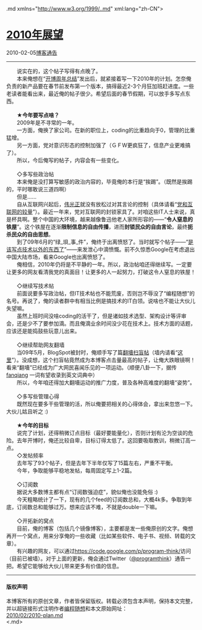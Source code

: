 <!DOCTYPE.md>
.md xmlns="http://www.w3.org/1999/..md" xml:lang="zh-CN">
<head>
<meta http-equiv="Content-Type" content="text.md; charset=utf-8" />
<meta name="generator" content="Python script by program.think@gmail.com" />
<meta name="provider" content="program-think.blogspot.com" />
<link type="text/css" rel="stylesheet" href="../../css/program-think.css" />
<title>2010年展望 - 编程随想的博客</title>
</head>
<body>
<div id="main" style="width:100%;">
<h1><a href="../../index.md" title="回到首页">2010年展望</a></h1>
<div class="post-info"><span class="date-header">2010-02-05</span><a href="../../tags/E58D9AE5AEA2E9809AE5918A.md" class="tag">博客通告</a> </div>
<hr>
<div class="post">
　　说实在的，这个帖子写得有点晚了。<br />　　本来俺想在“<a href="../../2010/01/2009-review.md" target="_blank">开博周年总结</a>”发出后，就紧接着写一下2010年的计划。怎奈俺负责的新产品要在春节前发布第一个版本，搞得最近2-3个月狂加班赶进度。一些老读者能看出来，最近俺的帖子很少。希望后面的春节假期，可以放手多写点东西。<br /><br />　　★<b>今年要写点啥？</b><br />　　2009年是不寻常的一年。<br />　　一方面，俺换了家公司。在新的职位上，coding的比重趋向于0，管理的比重猛增。<br />　　另一方面，党对意识形态的控制加强了（ＧＦW更疯狂了，信息产业更难搞了）。<br />　　所以，今后俺写的帖子，内容会有一些变化。<br /><br />　　◇多写些政治帖<br />　　本来俺是没打算写敏感的政治内容的，毕竟俺的本行是“挨踢”。（既然是挨踢的，平时哪敢说三道四啊）<br />　　但是......<br />　　自从互联网兴起后，<a href="http://zh.wikipedia.org/wiki/%E5%AF%B9%E4%B8%AD%E5%9B%BD%E5%85%B1%E4%BA%A7%E5%85%9A%E7%9A%84%E8%B4%AC%E7%A7%B0" target="_blank" rel="nofollow">伟光正</a>就没有放松过对其言论的控制（具体请看“<a href="../../2009/07/party-pk-internet.md" target="_blank">党和互联网的较量</a>”）。最近一年来，党对互联网的封锁家具了。对咱这些IT人士来说，真是杯具啊。整个中国的大环境，越来越像鲁迅他老人家所形容的——“<b>令人窒息的铁屋</b>”。这个铁屋在逐渐<b>限制信息的自由传播</b>，进而<b>封锁民众的自由言论</b>，最终<b>扼杀民众的自由思想</b>。<br />　　到了09年6月的“绿_垻_事_件”，俺终于出离愤怒了。当时就写个帖子——“<a href="../../2009/06/writing-something-with-polity.md" target="_blank">是该写点技术以外的东西了</a>”——来发泄心中滴愤慨。前不久惊悉Google在考虑退出中国大陆市场，看来Google也出离愤怒了。<br />　　俺相信，2010年仍将是不平静的一年。所以，政治帖咱还得继续写。一定要让更多的网友看清我党的真面目！让更多的人一起努力，打破这令人窒息的铁屋！<br /><br />　　◇继续写技术帖<br />　　前面说要多写政治帖，但IT技术帖也不能荒废，否则岂不辱没了“编程随想”的名号。再说了，俺的读者群中有相当比例是搞技术的IT白领。说啥也不能让大伙儿失望嘛。<br />　　虽然上班时间没啥coding的活干了，但是诸如技术选型、架构设计等评审会，还是少不了要参加滴。而且俺滴业余时间没少花在技术上。技术方面的话题，应该还是能捣鼓些玩意儿出来。<br /><br />　　◇继续帮助网友翻墙<br />　　当09年5月，BlogSpot被封时，俺顺手写了篇<a href="../../2009/05/how-to-break-through-gfw.md" target="_blank">翻墻扫盲帖</a>（墙内请看“<a href="http://program-think.spaces.live.com/mmm2009-09-01_09.47/blog/cns%21F5B0090663FEEADA%21144.entry" target="_blank">这里</a>”）。没成想，这个扫盲帖竟然成为本博客点击量最高的帖子，让俺大跌眼镜啊！看来“翻墻”已经成为广大网民喜闻乐见的一项运动。（顺便八卦一下，据传 <u>fanqiang</u> 一词有望收录到英文词典中）<br />　　所以，今年咱还得加大翻墻运动的推广力度，普及各种高难度的翻墻“姿势”。<br /><br />　　◇多写些管理心得<br />　　既然现在要多干些管理的活，所以俺要把相关的心得体会，拿出来忽悠一下。大伙儿姑且听之 :)<br /><br />　　★<b>今年的目标</b><br />　　说完了计划，还得稍微订点目标（最好要能量化），否则计划有沦为空谈的危险。去年开博时，俺还比较自卑，目标订得太低了。这回要吸取教训，稍微订高一点。<br />　　◇发帖频率<br />　　去年写了93个帖子，但是去年下半年仅写了15篇左右，严重不平衡。<br />　　今年，争取能够平稳地发帖，每周固定写上1-2篇。<br /><br />　　◇订阅数<br />　　据说大多数博主都有点“订阅数强迫症”，貌似俺也没能免俗 :)<br />　　今天粗略统计了一下，现有的几个feed的订阅数总和，大概4k多。争取到年底，订阅数总和能够过万。想来应该不难，不就是double一下嘛。<br /><br />　　◇开拓新的窝点<br />　　目前，俺的博客（包括几个镜像博客），主要都是发一些俺原创的文字。俺想再开一个窝点，用来分享俺的一些收藏（比如某些软件、电子书、视频、转载的文章）。<br />　　有兴趣的网友，可以通过<a href="https://code.google.com/p/program-think/" target="_blank">https://code.google.com/p/program-think/</a>访问（目前已被墙）。对于上面的更新，俺会通过Twitter（<a href="http://twitter.com/programthink" target="_blank">@programthink</a>）通告一把。希望它能够给大伙儿带来更多有价值的信息。<div class="blogger-post-footer">
</div>
<hr>
<div class="copyright">
<h4>版权声明</h4>
本博客所有的原创文章，作者皆保留版权。转载必须包含本声明，保持本文完整，并以超链接形式注明作者<a href="mailto:program.think@gmail.com">编程随想</a>和本文原始网址：<br>
<a href="2010/02/2010-plan.md">2010/02/2010-plan.md</a>
</div>
</div>
</body>
<.md>
